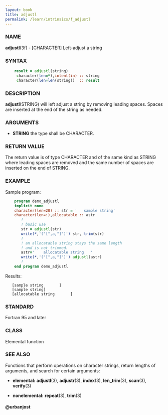 ```yaml
---
layout: book
title: adjustl
permalink: /learn/intrinsics/f_adjustl
---
```

### NAME

**adjustl**(3f) - \[CHARACTER\] Left-adjust a string

### SYNTAX


```fortran
    result = adjustl(string)
     character(len=*),intent(in) :: string
     character(len=len(string))  :: result
```

### DESCRIPTION

**adjustl**(STRING) will left adjust a string by removing leading
spaces. Spaces are inserted at the end of the string as needed.

### ARGUMENTS

  - **STRING**
    the type shall be CHARACTER.

### RETURN VALUE

The return value is of type CHARACTER and of the same kind as STRING
where leading spaces are removed and the same number of spaces are
inserted on the end of STRING.

### EXAMPLE

Sample program:

```fortran
    program demo_adjustl
    implicit none
    character(len=20) :: str = '   sample string'
    character(len=:),allocatable :: astr
       !
       ! basic use
       str = adjustl(str)
       write(*,'("[",a,"]")') str, trim(str)
       !
       ! an allocatable string stays the same length
       ! and is not trimmed.
       astr='    allocatable string   '
       write(*,'("[",a,"]")') adjustl(astr)
       !
    end program demo_adjustl
```

Results:

```
   [sample string       ]
   [sample string]
   [allocatable string       ]
```

### STANDARD

Fortran 95 and later

### CLASS

Elemental function

### SEE ALSO

Functions that perform operations on character strings, return lengths
of arguments, and search for certain arguments:

  - **elemental:**
    **adjustl**(3), **adjustr**(3), **index**(3), **len\_trim**(3),
    **scan**(3), **verify**(3)

  - **nonelemental:**
    **repeat**(3), **trim**(3)

#### @urbanjost
